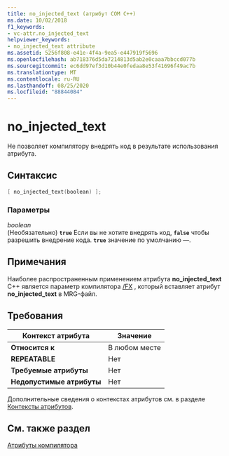 ```yaml
---
title: no_injected_text (атрибут COM C++)
ms.date: 10/02/2018
f1_keywords:
- vc-attr.no_injected_text
helpviewer_keywords:
- no_injected_text attribute
ms.assetid: 5256f808-e41e-4f4a-9ea5-e447919f5696
ms.openlocfilehash: ab718376d5da7214813d5ab2e0caaa7bbccd077b
ms.sourcegitcommit: ec6dd97ef3d10b44e0fedaa8e53f41696f49ac7b
ms.translationtype: MT
ms.contentlocale: ru-RU
ms.lasthandoff: 08/25/2020
ms.locfileid: "88844084"
---
```

# <a name="no_injected_text"></a>no_injected_text

Не позволяет компилятору внедрять код в результате использования атрибута.

## <a name="syntax"></a>Синтаксис

```cpp
[ no_injected_text(boolean) ];
```

### <a name="parameters"></a>Параметры

*boolean*<br/>
(Необязательно) **`true`** Если вы не хотите внедрять код, **`false`** чтобы разрешить внедрение кода. **`true`** значение по умолчанию —.

## <a name="remarks"></a>Примечания

Наиболее распространенным применением атрибута **no_injected_text** C++ является параметр компилятора [/FX](../../build/reference/fx-merge-injected-code.md) , который вставляет атрибут **no_injected_text** в MRG-файл.

## <a name="requirements"></a>Требования

| Контекст атрибута | Значение |
|-|-|
|**Относится к**|В любом месте|
|**REPEATABLE**|Нет|
|**Требуемые атрибуты**|Нет|
|**Недопустимые атрибуты**|Нет|

Дополнительные сведения о контекстах атрибутов см. в разделе [Контексты атрибутов](cpp-attributes-com-net.md#contexts).

## <a name="see-also"></a>См. также раздел

[Атрибуты компилятора](compiler-attributes.md)
